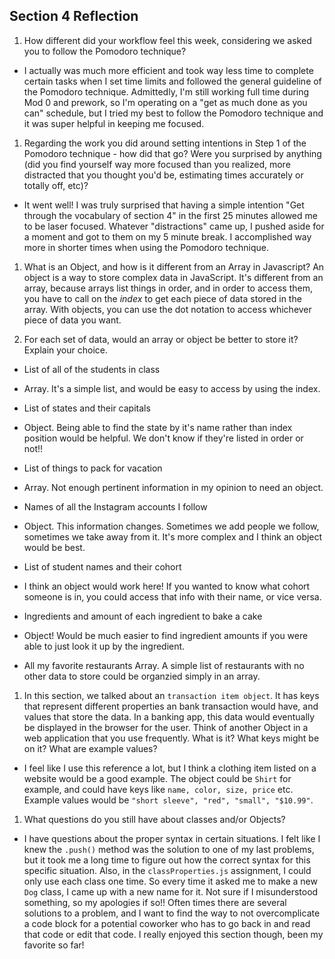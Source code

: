 ## Section 4 Reflection

1. How different did your workflow feel this week, considering we asked you to follow the Pomodoro technique?
- I actually was much more efficient and took way less time to complete certain tasks when I set time limits and followed the general guideline of the Pomodoro technique. Admittedly, I'm still working full time during Mod 0 and prework, so I'm operating on a "get as much done as you can" schedule, but I tried my best to follow the Pomodoro technique and it was super helpful in keeping me focused.

1. Regarding the work you did around setting intentions in Step 1 of the Pomodoro technique - how did that go? Were you surprised by anything (did you find yourself way more focused than you realized, more distracted that you thought you'd be, estimating times accurately or totally off, etc)?
- It went well! I was truly surprised that having a simple intention "Get through the vocabulary of section 4" in the first 25 minutes allowed me to be laser focused. Whatever "distractions" came up, I pushed aside for a moment and got to them on my 5 minute break. I accomplished way  more in shorter times when using the Pomodoro technique.

1. What is an Object, and how is it different from an Array in Javascript?
An object is a way to store complex data in JavaScript. It's different from an array, because arrays list things in order, and in order to access them, you have to call on the *index* to get each piece of data stored in the array. With objects, you can use the dot notation to access whichever piece of data you want.

1. For each set of data, would an array or object be better to store it? Explain your choice.

  * List of all of the students in class
  - Array. It's a simple list, and would be easy to access by using the index.
  * List of states and their capitals
  - Object. Being able to find the state by it's name rather than index position would be helpful. We don't know if they're listed in order or not!!
  * List of things to pack for vacation
  - Array. Not enough pertinent information in my opinion to need an object.
  * Names of all the Instagram accounts I follow
  - Object. This information changes. Sometimes we add people we follow, sometimes we take away from it. It's more complex and I think an object would be best.
  * List of student names and their cohort
  - I think an object would work here! If you wanted to know what cohort someone is in, you could access that info with their name, or vice versa.
  * Ingredients and amount of each ingredient to bake a cake
  - Object! Would be much easier to find ingredient amounts if you were able to just look it up by the ingredient.
  * All my favorite restaurants
  Array. A simple list of restaurants with no other data to store could be organzied simply in an array.

1. In this section, we talked about an `transaction item object`. It has keys that represent different properties an bank transaction would have, and values that store the data. In a banking app, this data would eventually be displayed in the browser for the user. Think of another Object in a web application that you use frequently. What is it? What keys might be on it? What are example values?
- I feel like I use this reference a lot, but I think a clothing item listed on a website would be a good example. The object could be `Shirt` for example, and could have keys like `name, color, size, price` etc. Example values would be `"short sleeve", "red", "small", "$10.99"`.

1. What questions do you still have about classes and/or Objects?
- I have questions about the proper syntax in certain situations. I felt like I knew the `.push()` method was the solution to one of my last problems, but it took me a long time to figure out how the correct syntax for this specific situation. Also, in the `classProperties.js` assignment, I could only use each class one time. So every time it asked me to make a new `Dog` class, I came up with a new name for it. Not sure if I misunderstood something, so my apologies if so!! Often times there are several solutions to a problem, and I want to find the way to not overcomplicate a code block for a potential coworker who has to go back in and read that code or edit that code. I really enjoyed this section though, been my favorite so far!
